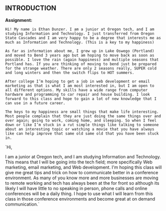 ## INTRODUCTION

__Assignment:__

  `Hi! My name is Ethan Dunzer. I am a junior at Oregon tech, and I am studying Information and Technology. I just transferred from Oregon State Cascades and I am very happy to be a degree that interests me as much as Information and Technology. (This is a key to my happiness)`

  `As far as information about me, I grew up in Lake Oswego (Portland) and moved to Bend 3 years ago but am hoping to move back as soon as possible. I love the rain (again happiness) and multiple seasons that Portland has. If you are thinking of moving to bend just be prepared for the strange weather. There are only 2 seasons really, SUPER cold and long winters and then the switch flips to HOT summers.`

  `After college I’m hoping to get a job in web development or email marketing as that is what I am most interested in, but I am open to all different options. My skills have a wide range from computer hardware and programming to car repair and house building. I look forward to this class and hope to gain a lot of new knowledge that I can use in a future career.`

  `The keys to my happiness are small things that make life interesting. Most people complain that they are just doing the same things over and over again; going to work, coming home, and sleeping. So when I feel down or like I’m stuck in a rut simple things like talking to someone about an interesting topic or watching a movie that you have always like can help improve that same old same old that you have been stuck in.`

  `Hi,

  I am a junior at Oregon tech, and I am studying Information and Technology. This means that I will be going into the tech field; more specifically Web marketing, email marketing, and Web development. I'm hoping this class will give me great tips and trick on how to communicate better in a conference environment. As many of you know more and more businesses are moving to remote working and tech has always been at the for front so although its likely I will have little to no speaking in person, phone calls and online conferences will be a daily thing. I hope to use what I will learn from this class in those conference environments and become great at on demand communication.`
